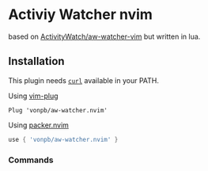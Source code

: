 # Activiy Watcher nvim

based on [ActivityWatch/aw-watcher-vim](https://github.com/ActivityWatch/aw-watcher-vim) but written in lua.

## Installation

This plugin needs [`curl`](https://github.com/curl/curl) available in your PATH.


Using [vim-plug](https://github.com/junegunn/vim-plug)

```viml
Plug 'vonpb/aw-watcher.nvim'
```

Using [packer.nvim](https://github.com/wbthomason/packer.nvim)

```lua
use { 'vonpb/aw-watcher.nvim' }
```

### Commands

